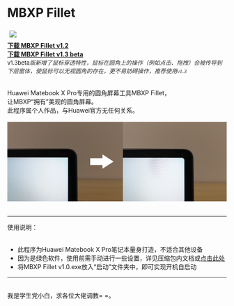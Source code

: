 ﻿# MBXP Fillet
<img src="https://raw.githubusercontent.com/Surbowl/MBXP-Fillet-Rounded-screen-tool/master/images/icon128.ico" height="65" vspace="5" hspace="5"><br>
<b><a href="https://github.com/Surbowl/MBXP-Fillet-Rounded-screen-tool/raw/master/Download/MBXP%20Fillet%20v1.2.zip">下载 MBXP Fillet v1.2</a><br></b>
<b><a href="https://github.com/Surbowl/MBXP-Fillet-Rounded-screen-tool/raw/master/Download/MBXP%20Fillet%20v1.3%20beta.zip">下载 MBXP Fillet v1.3 beta</a></b><br><font size="2">v1.3beta</font><i style="overflow-wrap: break-word; color: rgb(51, 51, 51); font-family: &quot;Microsoft Yahei&quot;, STHeiti, Simsun, STSong;"><font size="2">版新增了鼠标穿透特性，鼠标在圆角上的操作（例如点击、拖拽）会被传导到下层窗体，使鼠标可以无视圆角的存在，更不易妨碍操作，推荐使用v1.3</font></i>
<div><br>Huawei Matebook X Pro专用的圆角屏幕工具MBXP Fillet，</div><div>让MBXP“拥有”美观的圆角屏幕。</div><div>此程序属个人作品，与Huawei官方无任何关系。</div><div><br><img src="https://github.com/Surbowl/MBXP-Fillet-Rounded-screen-tool/blob/master/images/en.png?raw=true"></div>
<br><hr>
<div>使用说明：</div><div><br><div><ul><li>此程序为Huawei Matebook X Pro笔记本量身打造，不适合其他设备</li><li>因为是绿色软件，使用前需手动进行一些设置，详见压缩包内文档或<a href="https://github.com/Surbowl/MBXP-Fillet-Rounded-screen-tool/blob/master/Download/%EF%BC%88%E7%94%A8%E5%89%8D%E5%BF%85%E7%9C%8B%EF%BC%89%E5%A6%82%E4%BD%95%E4%BF%AE%E5%A4%8D%E2%80%9C%E7%9C%8B%E8%B5%B7%E6%9D%A5%E5%A4%AA%E5%A4%A7%E4%B8%94%E6%A8%A1%E7%B3%8A%E2%80%9D%E7%9A%84%E9%97%AE%E9%A2%98.docx?raw=true">点击此处</a></li><li>将MBXP Fillet v1.0.exe放入“启动”文件夹中，即可实现开机自启动</li></ul></div>
<hr>
<div><br>我是学生党小白，求各位大佬调教= =。</div>
